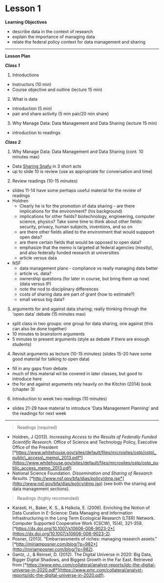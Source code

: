Lesson 1  
========

**Learning Objectives**
- describe data in the context of research
- explain the importance of managing data
- relate the federal policy context for data management and sharing

---

**Lesson Plan**  

*__Class 1__*  

1. Introductions  
  - Instructors (10 min)  
  - Course objective and outline (lecture 15 min)  
2. What is data  
  - introduction (5 min)  
  - pair and share activity (5 min pair/20 min share)  
3. Why Manage Data: Data Management and Data Sharing (lecture 15 min)  
  - introduction to readings  

*__Class 2__*  

1. Why Manage Data: Data Management and Data Sharing (cont. 10 minutes max)  
  - Data [Sharing Snafu](https://www.youtube.com/watch?v=N2zK3sAtr-4) in 3 short acts
  - up to slide 10 is review (use as appropriate for conversation and time)
2. Review readings (10-15 minutes)
  - slides 11-14 have some perhaps useful material for the review of readings  
  - Holdren
    - Clearly he is for the promotion of data sharing - are there implications for the environment? (his background)
    - implications for other fields? biotechnology, engineering, computer science, physics? Take some time to think about other fields: security, privacy, human subjects, inventions, and so on
    - are there other fields allied to the environment that would suppport open data?
    - are there certain fields that would be opposed to open data?
    - emphasize that the memo is targeted at federal agencies (mostly), and also federally funded research at universities
    - article versus data
  - NSF
    - data management plans - compliance vs really managing data better
    - article vs. data?
    - ownership questions (for later in course, but bring them up now) (data versus IP)
    - note the nod to disciplinary differences
    - costs of sharing data are part of grant (how to estimate?)
    - small versus big data?
3. arguments for and against data sharing; really thinking through the 'open data' debate (15 minutes max)
  - split class in two groups: one group for data sharing, one against (this can also be done together)
  - 10 minutes to brainstorm arguments
  - 5 minutes to present arguments (style as debate if there are enough students)  
4. Revisit arguments as lecture (10-15 minutes) (slides 15-20 have some good material for talking to open data)
  - fill in any gaps from debate
  - much of this material wil be covered in later classes, but good to introduce here
  - the for and against arguments rely heavily on the Kitchin (2014) book (chapter 3)
6. Introduction to week two readings (10 minutes)
  - slides 21-29 have material to introduce 'Data Management Planning' and the readings for next week

---

> Readings (required)

 - Holdren, J (2013). *Increasing Access to the Results of Federally Funded Scientific Research*. Office of Science and Technology Policy, Executive Office of the President [*https://www.whitehouse.gov/sites/default/files/microsites/ostp/ostp\_public\_access\_memo\_2013.pdf*](https://www.whitehouse.gov/sites/default/files/microsites/ostp/ostp_public_access_memo_2013.pdf)
 - National Science Foundation. *Dissemination and Sharing of Research Results*. [*http://www.nsf.gov/bfa/dias/policy/dmp.jsp*](http://www.nsf.gov/bfa/dias/policy/dmp.jsp) (see both the sharing and data management sections).  

> Readings (highly recomended)

 - Karasti, H., Baker, K. S., & Halkola, E. (2006). Enriching the Notion of Data Curation in E-Science: Data Managing and Information Infrastructuring in the Long Term Ecological Research (LTER) Network. Computer Supported Cooperative Work (CSCW), 15(4), 321-358. [*https://dx.doi.org/10.1007/s10606-006-9023-2*](https://dx.doi.org/10.1007/s10606-006-9023-2).
 - Posner, (2013). "Embarrassments of riches: managing research assets." [*http://miriamposner.com/blog/?p=982*](http://miriamposner.com/blog/?p=982).
 - Gantz, J., & Reinsel, D. (2012). The Digital Universe in 2020: Big Data, Bigger Digital Shadows, and Biggest Growth in the Far East. Retrieved from [*https://www.emc.com/collateral/analyst-reports/idc-the-digital-universe-in-2020.pdf*](https://www.emc.com/collateral/analyst-reports/idc-the-digital-universe-in-2020.pdf).

